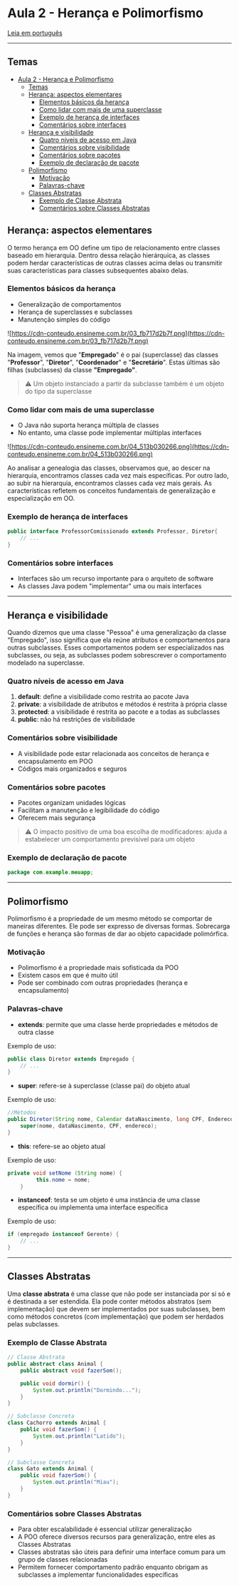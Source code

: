 # Aula 2 - Herança e Polimorfismo

[Leia em português](./README-PTBR.md)

---

## Temas

- [Aula 2 - Herança e Polimorfismo](#aula-2---herança-e-polimorfismo)
  - [Temas](#temas)
  - [Herança: aspectos elementares](#herança-aspectos-elementares)
    - [Elementos básicos da herança](#elementos-básicos-da-herança)
    - [Como lidar com mais de uma superclasse](#como-lidar-com-mais-de-uma-superclasse)
    - [Exemplo de herança de interfaces](#exemplo-de-herança-de-interfaces)
    - [Comentários sobre interfaces](#comentários-sobre-interfaces)
  - [Herança e visibilidade](#herança-e-visibilidade)
    - [Quatro níveis de acesso em Java](#quatro-níveis-de-acesso-em-java)
    - [Comentários sobre visibilidade](#comentários-sobre-visibilidade)
    - [Comentários sobre pacotes](#comentários-sobre-pacotes)
    - [Exemplo de declaração de pacote](#exemplo-de-declaração-de-pacote)
  - [Polimorfismo](#polimorfismo)
    - [Motivação](#motivação)
    - [Palavras-chave](#palavras-chave)
  - [Classes Abstratas](#classes-abstratas)
    - [Exemplo de Classe Abstrata](#exemplo-de-classe-abstrata)
    - [Comentários sobre Classes Abstratas](#comentários-sobre-classes-abstratas)

## Herança: aspectos elementares

O termo herança em OO define um tipo de relacionamento entre classes baseado em hierarquia. Dentro dessa relação hierárquica, as classes podem herdar características de outras classes acima delas ou transmitir suas características para classes subsequentes abaixo delas.

### Elementos básicos da herança

- Generalização de comportamentos
- Herança de superclasses e subclasses
- Manutenção simples do código

![https://cdn-conteudo.ensineme.com.br/03_fb717d2b7f.png](https://cdn-conteudo.ensineme.com.br/03_fb717d2b7f.png)

Na imagem, vemos que "**Empregado**" é o pai (superclasse) das classes "**Professor**", "**Diretor**", "**Coordenador**" e "**Secretário**". Estas últimas são filhas (subclasses) da classe **"Empregado"**.

> ⚠️ Um objeto instanciado a partir da subclasse também é um objeto do tipo da superclasse

### Como lidar com mais de uma superclasse

- O Java não suporta herança múltipla de classes
- No entanto, uma classe pode implementar múltiplas interfaces

![https://cdn-conteudo.ensineme.com.br/04_513b030266.png](https://cdn-conteudo.ensineme.com.br/04_513b030266.png)

Ao analisar a genealogia das classes, observamos que, ao descer na hierarquia, encontramos classes cada vez mais específicas. Por outro lado, ao subir na hierarquia, encontramos classes cada vez mais gerais. As características refletem os conceitos fundamentais de generalização e especialização em OO.

### Exemplo de herança de interfaces

```java
public interface ProfessorComissionado extends Professor, Diretor{
    // ...
}
```

### Comentários sobre interfaces

- Interfaces são um recurso importante para o arquiteto de software
- As classes Java podem "implementar" uma ou mais interfaces

---

## Herança e visibilidade

Quando dizemos que uma classe "Pessoa" é uma generalização da classe "Empregado", isso significa que ela reúne atributos e comportamentos para outras subclasses.
Esses comportamentos podem ser especializados nas subclasses, ou seja, as subclasses podem sobrescrever o comportamento modelado na superclasse.

### Quatro níveis de acesso em Java

1. **default**: define a visibilidade como restrita ao pacote Java
2. **private**: a visibilidade de atributos e métodos é restrita à própria classe
3. **protected**: a visibilidade é restrita ao pacote e a todas as subclasses
4. **public**: não há restrições de visibilidade

### Comentários sobre visibilidade

- A visibilidade pode estar relacionada aos conceitos de herança e encapsulamento em POO
- Códigos mais organizados e seguros

### Comentários sobre pacotes

- Pacotes organizam unidades lógicas
- Facilitam a manutenção e legibilidade do código
- Oferecem mais segurança

> ⚠️ O impacto positivo de uma boa escolha de modificadores:
> ajuda a estabelecer um comportamento previsível para um objeto

### Exemplo de declaração de pacote

```java
package com.example.meuapp;
```

---

## Polimorfismo

Polimorfismo é a propriedade de um mesmo método se comportar de maneiras diferentes. Ele pode ser expresso de diversas formas.
Sobrecarga de funções e herança são formas de dar ao objeto capacidade polimórfica.

### Motivação

- Polimorfismo é a propriedade mais sofisticada da POO
- Existem casos em que é muito útil
- Pode ser combinado com outras propriedades (herança e encapsulamento)

### Palavras-chave

- **extends**: permite que uma classe herde propriedades e métodos de outra classe

Exemplo de uso:

```java
public class Diretor extends Empregado {
    // ...
}
```

- **super**: refere-se à superclasse (classe pai) do objeto atual

Exemplo de uso:

```java
//Métodos
public Diretor(String nome, Calendar dataNascimento, long CPF, Endereco endereco) {
    super(nome, dataNascimento, CPF, endereco);
}
```

- **this**: refere-se ao objeto atual

Exemplo de uso:

```java
private void setNome (String nome) {
         this.nome = nome;
    }  
```

- **instanceof**: testa se um objeto é uma instância de uma classe específica ou implementa uma interface específica

Exemplo de uso:

```java
if (empregado instanceof Gerente) {
    // ...
}
```

---

## Classes Abstratas

Uma **classe abstrata** é uma classe que não pode ser instanciada por si só e é destinada a ser estendida. Ela pode conter métodos abstratos (sem implementação) que devem ser implementados por suas subclasses, bem como métodos concretos (com implementação) que podem ser herdados pelas subclasses.

### Exemplo de Classe Abstrata

```java
// Classe Abstrata
public abstract class Animal {
    public abstract void fazerSom();

    public void dormir() {
        System.out.println("Dormindo...");
    }
}

// Subclasse Concreta
class Cachorro extends Animal {
    public void fazerSom() {
        System.out.println("Latido");
    }
}

// Subclasse Concreta
class Gato extends Animal {
    public void fazerSom() {
        System.out.println("Miau");
    }
}
```

### Comentários sobre Classes Abstratas

- Para obter escalabilidade é essencial utilizar generalização
- A POO oferece diversos recursos para generalização, entre eles as Classes Abstratas
- Classes abstratas são úteis para definir uma interface comum para um grupo de classes relacionadas
- Permitem fornecer comportamento padrão enquanto obrigam as subclasses a implementar funcionalidades específicas

